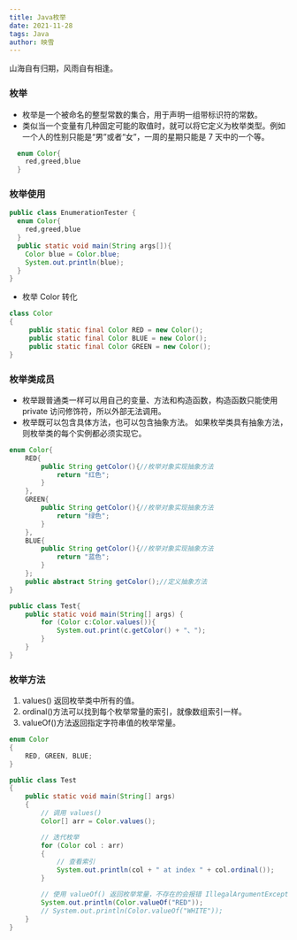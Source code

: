 ```yaml
---
title: Java枚举
date: 2021-11-28
tags: Java
author: 映雪
---
```


山海自有归期，风雨自有相逢。

<!--more-->

### 枚举

- 枚举是一个被命名的整型常数的集合，用于声明一组带标识符的常数。
- 类似当一个变量有几种固定可能的取值时，就可以将它定义为枚举类型。例如一个人的性别只能是“男”或者“女”，一周的星期只能是 7 天中的一个等。

```java
  enum Color{
    red,greed,blue
  }
```

### 枚举使用

```java
public class EnumerationTester {
  enum Color{
    red,greed,blue
  }
  public static void main(String args[]){
    Color blue = Color.blue;
    System.out.println(blue);
  }
}

```

- 枚举 Color 转化

```java
class Color
{
     public static final Color RED = new Color();
     public static final Color BLUE = new Color();
     public static final Color GREEN = new Color();
}
```

### 枚举类成员

- 枚举跟普通类一样可以用自己的变量、方法和构造函数，构造函数只能使用 private 访问修饰符，所以外部无法调用。
- 枚举既可以包含具体方法，也可以包含抽象方法。 如果枚举类具有抽象方法，则枚举类的每个实例都必须实现它。

```java
enum Color{
    RED{
        public String getColor(){//枚举对象实现抽象方法
            return "红色";
        }
    },
    GREEN{
        public String getColor(){//枚举对象实现抽象方法
            return "绿色";
        }
    },
    BLUE{
        public String getColor(){//枚举对象实现抽象方法
            return "蓝色";
        }
    };
    public abstract String getColor();//定义抽象方法
}

public class Test{
    public static void main(String[] args) {
        for (Color c:Color.values()){
            System.out.print(c.getColor() + "、");
        }
    }
}
```

### 枚举方法

1. values() 返回枚举类中所有的值。
2. ordinal()方法可以找到每个枚举常量的索引，就像数组索引一样。
3. valueOf()方法返回指定字符串值的枚举常量。

```java
enum Color
{
    RED, GREEN, BLUE;
}

public class Test
{
    public static void main(String[] args)
    {
        // 调用 values()
        Color[] arr = Color.values();

        // 迭代枚举
        for (Color col : arr)
        {
            // 查看索引
            System.out.println(col + " at index " + col.ordinal());
        }

        // 使用 valueOf() 返回枚举常量，不存在的会报错 IllegalArgumentException
        System.out.println(Color.valueOf("RED"));
        // System.out.println(Color.valueOf("WHITE"));
    }
}
```

